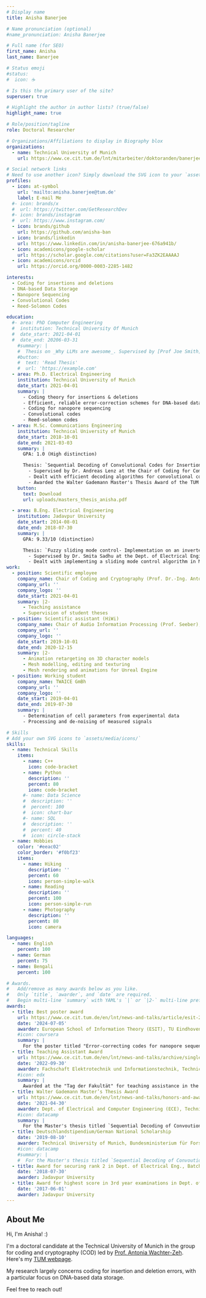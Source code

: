 ```yaml
---
# Display name
title: Anisha Banerjee

# Name pronunciation (optional)
#name_pronunciation: Anisha Banerjee

# Full name (for SEO)
first_name: Anisha
last_name: Banerjee

# Status emoji
#status:
#  icon: ☕️

# Is this the primary user of the site?
superuser: true

# Highlight the author in author lists? (true/false)
highlight_name: true

# Role/position/tagline
role: Doctoral Researcher

# Organizations/Affiliations to display in Biography blox
organizations:
  - name: Technical University of Munich
    url: https://www.ce.cit.tum.de/lnt/mitarbeiter/doktoranden/banerjee/

# Social network links
# Need to use another icon? Simply download the SVG icon to your `assets/media/icons/` folder.
profiles:
  - icon: at-symbol
    url: 'mailto:anisha.banerjee@tum.de'
    label: E-mail Me
  #- icon: brands/x
  #  url: https://twitter.com/GetResearchDev
  #- icon: brands/instagram
  #  url: https://www.instagram.com/
  - icon: brands/github
    url: https://github.com/anisha-ban
  - icon: brands/linkedin
    url: https://www.linkedin.com/in/anisha-banerjee-676a941b/
  - icon: academicons/google-scholar
    url: https://scholar.google.com/citations?user=Fa3ZK2EAAAAJ
  - icon: academicons/orcid
    url: https://orcid.org/0000-0003-2285-1482

interests:
  - Coding for insertions and deletions
  - DNA-based Data Storage
  - Nanopore Sequencing
  - Convolutional Codes
  - Reed-Solomon Codes

education:
  #- area: PhD Computer Engineering
  #  institution: Technical University Of Munich
  #  date_start: 2021-04-01
  #  date_end: 20206-03-31
    #summary: |
    #  Thesis on _Why LLMs are awesome_. Supervised by [Prof Joe Smith](https://example.com). Presented papers at 5 IEEE conferences with the contributions being published in 2 Springer journals.
    #button:
    #  text: 'Read Thesis'
    #  url: 'https://example.com'
  - area: Ph.D. Electrical Engineering
    institution: Technical University of Munich
    date_start: 2021-04-01
    summary: |
      - Coding theory for insertions & deletions
      - Efficient, reliable error-correction schemes for DNA-based data storage
      - Coding for nanopore sequencing
      - Convolutional codes
      - Reed-solomon codes
  - area: M.Sc. Communications Engineering
    institution: Technical University of Munich
    date_start: 2018-10-01
    date_end: 2021-03-03
    summary: |
      GPA: 1.0 (High distinction)

      Thesis: `Sequential Decoding of Convolutional Codes for Insertion/Deletion Channels`
        - Supervised by Dr. Andreas Lenz at the Chair of Coding for Communications and Data Storage (Prof. Dr.-Ing. Antonia Wachter-Zeh)
        - Dealt with efficient decoding algorithms for convolutional codes to correct insertion & deletion errors. We derived a new decoding metric to facilitate the implementation of sequential decoders for insertion/deletion channels and compared a sequential Fano decoder with a Viterbi approach.
        - Awarded the Walter Gademann Master's Thesis Award of the TUM Department of Electrical and Computer Engineering (ECE)
    button:
      text: Download
      url: uploads/masters_thesis_anisha.pdf

  - area: B.Eng. Electrical Engineering
    institution: Jadavpur University
    date_start: 2014-08-01
    date_end: 2018-07-30
    summary: |
      GPA: 9.33/10 (distinction)

      Thesis: `Fuzzy sliding mode control- Implementation on an inverted pendulum on a cart system`
        - Supervised by Dr. Smita Sadhu at the Dept. of Electrical Engineering
        - Dealt with implementing a sliding mode control algorithm in MATLAB, that accepts fuzzy inputs to tackle the problem of an inverted pendulum on a cart system.
work:
  - position: Scientific employee
    company_name: Chair of Coding and Cryptography (Prof. Dr.-Ing. Antonia Wachter-Zeh), Technical University of Munich
    company_url: ''
    company_logo: ''
    date_start: 2021-04-01
    summary: |2-
      - Teaching assistance
      - Supervision of student theses
  - position: Scientific assistant (HiWi)
    company_name: Chair of Audio Information Processing (Prof. Seeber), Technical University of Munich
    company_url: ''
    company_logo: ''
    date_start: 2019-10-01
    date_end: 2020-12-15
    summary: |2-
      - Animation retargeting on 3D character models
      - Mesh modelling, editing and texturing
      - Mesh rendering and animations for Unreal Engine
  - position: Working student
    company_name: TWAICE GmBh
    company_url: ''
    company_logo: ''
    date_start: 2019-04-01
    date_end: 2019-07-30
    summary: |
      - Determination of cell parameters from experimental data
      - Processing and de-noising of measured signals

# Skills
# Add your own SVG icons to `assets/media/icons/`
skills:
  - name: Technical Skills
    items:
      - name: C++
        icon: code-bracket
      - name: Python
        description: ''
        percent: 80
        icon: code-bracket
      #- name: Data Science
      #  description: ''
      #  percent: 100
      #  icon: chart-bar
      #- name: SQL
      #  description: ''
      #  percent: 40
      #  icon: circle-stack
  - name: Hobbies
    color: '#eeac02'
    color_border: '#f0bf23'
    items:
      - name: Hiking
        description: ''
        percent: 60
        icon: person-simple-walk
      - name: Reading
        description: ''
        percent: 100
        icon: person-simple-run
      - name: Photography
        description: ''
        percent: 80
        icon: camera

languages:
  - name: English
    percent: 100
  - name: German
    percent: 75
  - name: Bengali
    percent: 100

# Awards.
#   Add/remove as many awards below as you like.
#   Only `title`, `awarder`, and `date` are required.
#   Begin multi-line `summary` with YAML's `|` or `|2-` multi-line prefix and indent 2 spaces below.
awards:
  - title: Best poster award
    url: https://www.ce.cit.tum.de/en/lnt/news-and-talks/article/esit-2024-best-poster-award-for-anisha-banerjee-and-alex-jaeger/
    date: '2024-07-05'
    awarder: European School of Information Theory (ESIT), TU Eindhoven
    #icon: coursera
    summary: |
      For the poster titled "Error-correcting codes for nanopore sequencing" based on our [TIT paper](https://ieeexplore.ieee.org/document/10478160).
  - title: Teaching Assistant Award
    url: https://www.ce.cit.tum.de/en/lnt/news-and-talks/archive/single-view-archive/article/teaching-award-for-anisha-banerjee-and-lukas-holzbaur/
    date: '2022-09-30'
    awarder: Fachschaft Elektrotechnik und Informationstechnik, Technical University of Munich
    #icon: edx
    summary: |
      Awarded at the "Tag der Fakultät" for teaching assistance in the course Channel Coding (WS21/22)
  - title: Walter Gademann Master’s Thesis Award
    url: https://www.ce.cit.tum.de/en/lnt/news-and-talks/honors-and-awards/single-view-awards/article/walter-gademann-award-for-anisha-banerjee/
    date: '2021-04-30'
    awarder: Dept. of Electrical and Computer Engineering (ECE), Technical University of Munich
    #icon: datacamp
    summary: |
      For the Master's thesis titled `Sequential Decoding of Convoutional Codes for Insertion/Deletion Channels`.
  - title: Deutschlandstipendium/German National Scholarship
    date: '2019-08-10'
    awarder: Technical University of Munich, Bundesministerium für Forschung, Technologie und Raumfahrt
    #icon: datacamp
    #summary: |
    #  For the Master's thesis titled `Sequential Decoding of Convoutional Codes for Insertion/Deletion Channels`.
  - title: Award for securing rank 2 in Dept. of Electrical Eng., Batch of '18
    date: '2018-07-30'
    awarder: Jadavpur University
  - title: Award for highest score in 3rd year examinations in Dept. of Electrical Eng.
    date: '2017-06-01'
    awarder: Jadavpur University
---
```


## About Me

Hi, I'm Anisha! :)

I'm a doctoral candidate at the Technical University of Munich in the group for coding and cryptography (COD) led by [Prof. Antonia Wachter-Zeh](https://www.ce.cit.tum.de/lnt/people/professors/wachter-zeh/). Here's my [TUM webpage](https://www.ce.cit.tum.de/lnt/mitarbeiter/doktoranden/banerjee/).

My research largely concerns coding for insertion and deletion errors, with a particular focus on DNA-based data storage.

Feel free to reach out!

